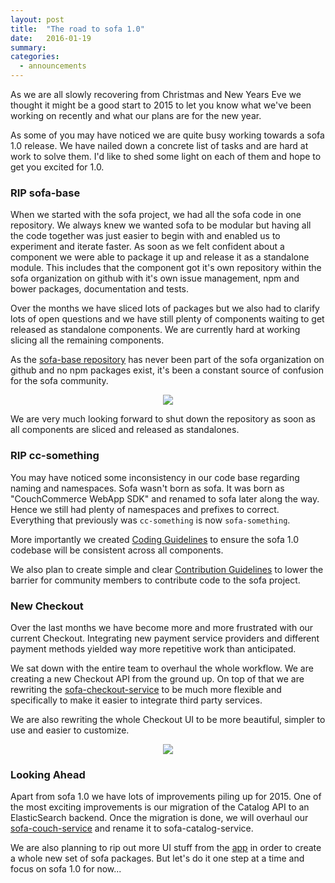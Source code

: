 ```yaml
---
layout: post
title:  "The road to sofa 1.0"
date:   2016-01-19
summary: 
categories:
  - announcements
---
```


As we are all slowly recovering from Christmas and New Years Eve we thought it might be a good start to 2015 to let you know what we've been working on recently and what our plans are for the new year.

As some of you may have noticed we are quite busy working towards a sofa 1.0 release. We have nailed down a concrete list of tasks and are hard at work to solve them. I'd like to shed some light on each of them and hope to get you excited for 1.0.

### RIP sofa-base

When we started with the sofa project, we had all the sofa code in one repository. We always knew we wanted sofa to be modular but having all the code together was just easier to begin with and enabled us to experiment and iterate faster. As soon as we felt confident about a component we were able to package it up and release it as a standalone module. This includes that the component got it's own repository within the sofa organization on github with it's own issue management, npm and bower packages, documentation and tests.

Over the months we have sliced lots of packages but we also had to clarify lots of open questions and we have still plenty of components waiting to get released as standalone components. We are currently hard at working slicing all the remaining components.

As the [sofa-base repository](https://github.com/couchcommerce/sofa-base) has never been part of the sofa organization on github and no npm packages exist, it's been a constant source of confusion for the sofa community. 

<div style="text-align:center">
    <img src="{{site.baseurl}}/images/the-road-to-sofa-1-0/sofa-base-confusion.png" style="max-width: 90%; max-height: 400px; float:none">
</div>

We are very much looking forward to shut down the repository as soon as all components are sliced and released as standalones.

### RIP cc-something

You may have noticed some inconsistency in our code base regarding naming and namespaces. Sofa wasn't born as sofa. It was born as "CouchCommerce WebApp SDK" and renamed to sofa later along the way. Hence we still had plenty of namespaces and prefixes to correct. Everything that previously was `cc-something` is now `sofa-something`.

More importantly we created [Coding Guidelines](https://github.com/sofa/guidelines/blob/master/coding-guideline.md) to ensure the sofa 1.0 codebase will be consistent across all components.

We also plan to create simple and clear [Contribution Guidelines](https://github.com/sofa/guidelines/blob/master/contribution-guideline.md) to lower the barrier for community members to contribute code to the sofa project.

### New Checkout

Over the last months we have become more and more frustrated with our current Checkout. Integrating new payment service providers and different payment methods yielded way more repetitive work than anticipated.

We sat down with the entire team to overhaul the whole workflow. We are creating a new Checkout API from the ground up. On top of that we are rewriting the [sofa-checkout-service](https://github.com/sofa/sofa-checkout-service) to be much more flexible and specifically to make it easier to integrate third party services.

We are also rewriting the whole Checkout UI to be more beautiful, simpler to use and easier to customize.

<div style="text-align:center">
    <img src="{{site.baseurl}}/images/the-road-to-sofa-1-0/checkout.png" style="max-width: 90%; max-height: 400px; float:none">
</div>

### Looking Ahead

Apart from sofa 1.0 we have lots of improvements piling up for 2015. One of the most exciting improvements is our migration of the Catalog API to an ElasticSearch backend. Once the migration is done, we will overhaul our [sofa-couch-service](https://github.com/sofa/sofa-couch-service) and rename it to sofa-catalog-service.

We are also planning to rip out more UI stuff from the [app](https://github.com/sofa/app) in order to create a whole new set of sofa packages. But let's do it one step at a time and focus on sofa 1.0 for now...


